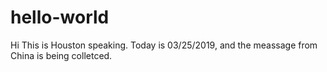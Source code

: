 # hello-world
Hi 
 This is Houston speaking. Today is 03/25/2019, and the meassage from China is being
 colletced.
